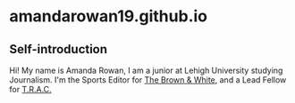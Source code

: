 # amandarowan19.github.io
## Self-introduction
Hi! My name is Amanda Rowan, I am a junior at Lehigh University studying Journalism. 
I'm the Sports Editor for [The Brown & White](https://thebrownandwhite.com), and a Lead Fellow for [T.R.A.C.](https://www.lehigh.edu/~intrac/trac2022/index.html) 
